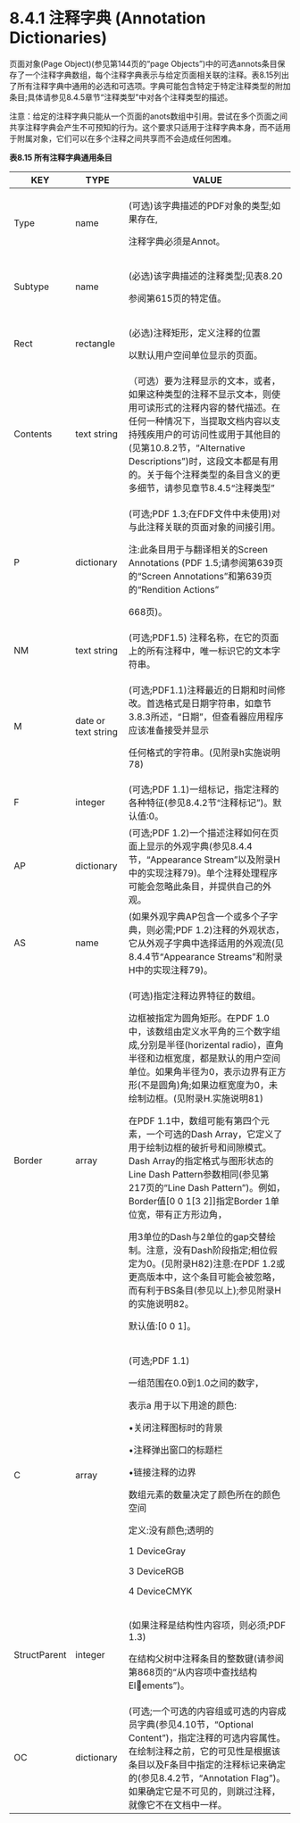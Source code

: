 # 8.4.1 注释字典 (Annotation Dictionaries)

页面对象(Page Object)(参见第144页的“page Objects”)中的可选annots条目保存了一个注释字典数组，每个注释字典表示与给定页面相关联的注释。表8.15列出了所有注释字典中通用的必选和可选项。字典可能包含特定于特定注释类型的附加条目;具体请参见8.4.5章节“注释类型”中对各个注释类型的描述。

注意：给定的注释字典只能从一个页面的anots数组中引用。尝试在多个页面之间共享注释字典会产生不可预知的行为。这个要求只适用于注释字典本身，而不适用于附属对象，它们可以在多个注释之间共享而不会造成任何困难。

**表8.15 所有注释字典通用条目**

| KEY          | TYPE                | VALUE                                                                                                                                                                                                                                                                                                                                                                                                                                                                                            |
| ------------ | ------------------- | ------------------------------------------------------------------------------------------------------------------------------------------------------------------------------------------------------------------------------------------------------------------------------------------------------------------------------------------------------------------------------------------------------------------------------------------------------------------------------------------------ |
| Type         | name                | <p>(可选)该字典描述的PDF对象的类型;如果存在,</p><p>注释字典必须是Annot。</p>                                                                                                                                                                                                                                                                                                                                                                                                                                              |
| Subtype      | name                | <p>(必选)该字典描述的注释类型;见表8.20</p><p>参阅第615页的特定值。</p>                                                                                                                                                                                                                                                                                                                                                                                                                                                  |
| Rect         | rectangle           | <p>(必选)注释矩形，定义注释的位置</p><p>以默认用户空间单位显示的页面。</p>                                                                                                                                                                                                                                                                                                                                                                                                                                                    |
| Contents     | text string         | （可选）要为注释显示的文本，或者，如果这种类型的注释不显示文本，则使用可读形式的注释内容的替代描述。在任何一种情况下，当提取文档内容以支持残疾用户的可访问性或用于其他目的(见第10.8.2节，“Alternative Descriptions”)时，这段文本都是有用的。关于每个注释类型的条目含义的更多细节，请参见章节8.4.5“注释类型”                                                                                                                                                                                                                                                                                                                       |
| P            | dictionary          | <p>(可选;PDF 1.3;在FDF文件中未使用)对与此注释关联的页面对象的间接引用。</p><p>注:此条目用于与翻译相关的Screen Annotations (PDF 1.5;请参阅第639页的“Screen Annotations”和第639页的“Rendition Actions”</p><p>668页)。</p>                                                                                                                                                                                                                                                                                                                             |
| NM           | text string         | (可选;PDF1.5) 注释名称，在它的页面上的所有注释中，唯一标识它的文本字符串。                                                                                                                                                                                                                                                                                                                                                                                                                                                       |
| M            | date or text string | <p>(可选;PDF1.1)注释最近的日期和时间修改。首选格式是日期字符串，如章节3.8.3所述，“日期”，但查看器应用程序应该准备接受并显示</p><p>任何格式的字符串。(见附录h实施说明78)</p>                                                                                                                                                                                                                                                                                                                                                                                          |
| F            | integer             | (可选;PDF 1.1)一组标记，指定注释的各种特征(参见8.4.2节“注释标记”)。默认值:0。                                                                                                                                                                                                                                                                                                                                                                                                                                                |
| AP           | dictionary          | (可选;PDF 1.2)一个描述注释如何在页面上显示的外观字典(参见8.4.4节，“Appearance Stream”以及附录H中的实现注释79)。单个注释处理程序可能会忽略此条目，并提供自己的外观。                                                                                                                                                                                                                                                                                                                                                                                            |
| AS           | name                | (如果外观字典AP包含一个或多个子字典，则必需;PDF 1.2)注释的外观状态，它从外观子字典中选择适用的外观流(见8.4.4节“Appearance Streams”和附录H中的实现注释79)。                                                                                                                                                                                                                                                                                                                                                                                               |
| Border       | array               | <p>(可选)指定注释边界特征的数组。</p><p>边框被指定为圆角矩形。在PDF 1.0中，该数组由定义水平角的三个数字组成,分别是半径(horizental radio)，直角半径和边框宽度，都是默认的用户空间单位。如果角半径为0，表示边界有正方形(不是圆角)角;如果边框宽度为0，未绘制边框。(见附录H.实施说明81)</p><p>在PDF 1.1中，数组可能有第四个元素，一个可选的Dash Array，它定义了用于绘制边框的破折号和间隙模式。Dash Array的指定格式与图形状态的Line Dash Pattern参数相同(参见第217页的“Line Dash Pattern”)。例如，Border值[0 0 1[3 2]]指定Border 1单位宽，带有正方形边角，</p><p>用3单位的Dash与2单位的gap交替绘制。注意，没有Dash阶段指定;相位假定为0。(见附录H82)注意:在PDF 1.2或更高版本中，这个条目可能会被忽略，而有利于BS条目(参见以上);参见附录H的实施说明82。</p><p>默认值:[0 0 1]。</p> |
| C            | array               | <p>(可选;PDF 1.1) </p><p>一组范围在0.0到1.0之间的数字，</p><p>表示a 用于以下用途的颜色:</p><p>•关闭注释图标时的背景</p><p>•注释弹出窗口的标题栏</p><p>•链接注释的边界</p><p>数组元素的数量决定了颜色所在的颜色空间</p><p>定义:没有颜色;透明的</p><p>1 DeviceGray</p><p>3 DeviceRGB</p><p>4 DeviceCMYK</p>                                                                                                                                                                                                                                                                        |
| StructParent | integer             | <p>(如果注释是结构性内容项，则必须;PDF 1.3)</p><p>在结构父树中注释条目的整数键(请参阅第868页的“从内容项中查找结构Elements”)。</p>                                                                                                                                                                                                                                                                                                                                                                                                            |
| OC           | dictionary          | (可选;一个可选的内容组或可选的内容成员字典(参见4.10节，“Optional Content”)，指定注释的可选内容属性。在绘制注释之前，它的可见性是根据该条目以及F条目中指定的注释标记来确定的(参见8.4.2节，“Annotation Flag”)。如果确定它是不可见的，则跳过注释，就像它不在文档中一样。                                                                                                                                                                                                                                                                                                                                     |
